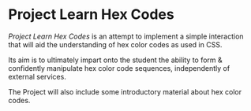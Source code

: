 Project Learn Hex Codes 
======================= 

*Project Learn Hex Codes* is an attempt to implement a simple interaction that will aid the understanding of hex color codes as used in CSS. 

Its aim is to ultimately impart onto the student the ability to form & confidently manipulate hex color code sequences, independently of external services. 

The Project will also include some introductory material about hex color codes.